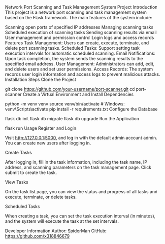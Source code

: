 Network Port Scanning and Task Management System
Project Introduction
This project is a network port scanning and task management system based on the Flask framework. The main features of the system include:

Scanning open ports of specified IP addresses
Managing scanning tasks
Scheduled execution of scanning tasks
Sending scanning results via email
User management and permission control
Login logs and access records
Features
Task Management: Users can create, execute, terminate, and delete port scanning tasks.
Scheduled Tasks: Support setting task execution intervals for automatic scheduled scanning.
Email Notifications: Upon task completion, the system sends the scanning results to the specified email address.
User Management: Administrators can add, edit, and delete users and set user permissions.
Access Records: The system records user login information and access logs to prevent malicious attacks.
Installation Steps
Clone the Project

git clone https://github.com/your-username/port-scanner.git
cd port-scanner
Create a Virtual Environment and Install Dependencies

python -m venv venv
source venv/bin/activate  # Windows: venv\Scripts\activate
pip install -r requirements.txt
Configure the Database

flask db init
flask db migrate
flask db upgrade
Run the Application

flask run
Usage
Register and Login

Visit http://127.0.0.1:5000, and log in with the default admin account admin. You can create new users after logging in.

Create Tasks

After logging in, fill in the task information, including the task name, IP address, and scanning parameters on the task management page. Click submit to create the task.

View Tasks

On the task list page, you can view the status and progress of all tasks and execute, terminate, or delete tasks.

Scheduled Tasks

When creating a task, you can set the task execution interval (in minutes), and the system will execute the task at the set intervals.

Developer Information
Author: SpiderMan
GitHub: https://github.com/x318846679
